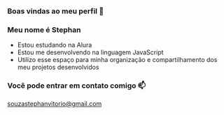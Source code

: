 ### Boas vindas ao meu perfil 💙

### Meu nome é Stephan 
- Estou estudando na Alura
- Estou me desenvolvendo na linguagem JavaScript
- Utilizo esse espaço para minha organização e compartilhamento dos meu projetos desenvolvidos
### Você pode entrar em contato comigo 📫
souzastephanvitorio@gmail.com
